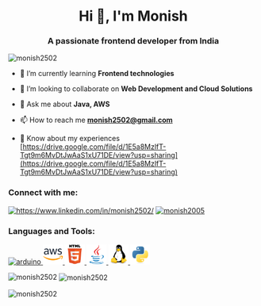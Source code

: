 <h1 align="center">Hi 👋, I'm Monish</h1>
<h3 align="center">A passionate frontend developer from India</h3>

<p align="left"> <img src="https://komarev.com/ghpvc/?username=monish2502&label=Profile%20views&color=0e75b6&style=flat-square" alt="monish2502" /> </p>


- 🌱 I’m currently learning **Frontend technologies**

- 👯 I’m looking to collaborate on **Web Development and Cloud Solutions**

- 💬 Ask me about **Java, AWS**

- 📫 How to reach me **monish2502@gmail.com**

- 📄 Know about my experiences [https://drive.google.com/file/d/1E5a8MzlfT-Tgt9m6MvDtJwAaS1xU71DE/view?usp=sharing](https://drive.google.com/file/d/1E5a8MzlfT-Tgt9m6MvDtJwAaS1xU71DE/view?usp=sharing)

<h3 align="left">Connect with me:</h3>
<p align="left">
<a href="https://linkedin.com/in/https://www.linkedin.com/in/monish2502/" target="blank"><img align="center" src="https://raw.githubusercontent.com/rahuldkjain/github-profile-readme-generator/master/src/images/icons/Social/linked-in-alt.svg" alt="https://www.linkedin.com/in/monish2502/" height="30" width="40" /></a>
<a href="https://auth.geeksforgeeks.org/user/monish2005" target="blank"><img align="center" src="https://raw.githubusercontent.com/rahuldkjain/github-profile-readme-generator/master/src/images/icons/Social/geeks-for-geeks.svg" alt="monish2005" height="30" width="40" /></a>
</p>

<h3 align="left">Languages and Tools:</h3>
<p align="left"> <a href="https://www.arduino.cc/" target="_blank" rel="noreferrer"> <img src="https://cdn.worldvectorlogo.com/logos/arduino-1.svg" alt="arduino" width="40" height="40"/> </a> <a href="https://aws.amazon.com" target="_blank" rel="noreferrer"> <img src="https://raw.githubusercontent.com/devicons/devicon/master/icons/amazonwebservices/amazonwebservices-original-wordmark.svg" alt="aws" width="40" height="40"/> </a> <a href="https://www.w3.org/html/" target="_blank" rel="noreferrer"> <img src="https://raw.githubusercontent.com/devicons/devicon/master/icons/html5/html5-original-wordmark.svg" alt="html5" width="40" height="40"/> </a> <a href="https://www.java.com" target="_blank" rel="noreferrer"> <img src="https://raw.githubusercontent.com/devicons/devicon/master/icons/java/java-original.svg" alt="java" width="40" height="40"/> </a> <a href="https://www.linux.org/" target="_blank" rel="noreferrer"> <img src="https://raw.githubusercontent.com/devicons/devicon/master/icons/linux/linux-original.svg" alt="linux" width="40" height="40"/> </a> <a href="https://www.python.org" target="_blank" rel="noreferrer"> <img src="https://raw.githubusercontent.com/devicons/devicon/master/icons/python/python-original.svg" alt="python" width="40" height="40"/> </a> </p>

<p><img align="left" src="https://github-readme-stats.vercel.app/api/top-langs?username=monish2502&show_icons=true&locale=en&layout=compact" alt="monish2502" /></p>

<p>&nbsp;<img align="center" src="https://github-readme-stats.vercel.app/api?username=monish2502&show_icons=true&locale=en" alt="monish2502" /></p>

<p><img align="center" src="https://github-readme-streak-stats.herokuapp.com/?user=monish2502&" alt="monish2502" /></p>
